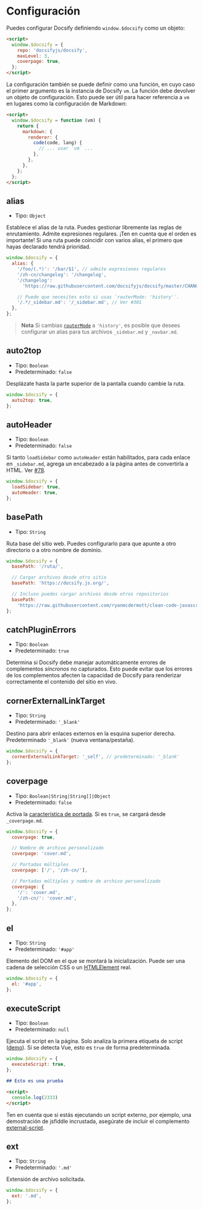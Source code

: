 # Configuración

Puedes configurar Docsify definiendo `window.$docsify` como un objeto:

```html
<script>
  window.$docsify = {
    repo: 'docsifyjs/docsify',
    maxLevel: 3,
    coverpage: true,
  };
</script>
```

La configuración también se puede definir como una función, en cuyo caso el primer argumento es la instancia de Docsify `vm`. La función debe devolver un objeto de configuración. Esto puede ser útil para hacer referencia a `vm` en lugares como la configuración de Markdown:

```html
<script>
  window.$docsify = function (vm) {
    return {
      markdown: {
        renderer: {
          code(code, lang) {
            // ... usar `vm` ...
          },
        },
      },
    };
  };
</script>
```

## alias

- Tipo: `Object`

Establece el alias de la ruta. Puedes gestionar libremente las reglas de enrutamiento. Admite expresiones regulares.
¡Ten en cuenta que el orden es importante! Si una ruta puede coincidir con varios alias, el primero que hayas declarado tendrá prioridad.

```js
window.$docsify = {
  alias: {
    '/foo/(.*)': '/bar/$1', // admite expresiones regulares
    '/zh-cn/changelog': '/changelog',
    '/changelog':
      'https://raw.githubusercontent.com/docsifyjs/docsify/master/CHANGELOG',

    // Puede que necesites esto si usas `routerMode: 'history'`.
    '/.*/_sidebar.md': '/_sidebar.md', // Ver #301
  },
};
```

> **Nota** Si cambias [`routerMode`](#routermode) a `'history'`, es posible que desees configurar un alias para tus archivos `_sidebar.md` y `_navbar.md`.

## auto2top

- Tipo: `Boolean`
- Predeterminado: `false`

Desplázate hasta la parte superior de la pantalla cuando cambie la ruta.

```js
window.$docsify = {
  auto2top: true,
};
```

## autoHeader

- Tipo: `Boolean`
- Predeterminado: `false`

Si tanto `loadSidebar` como `autoHeader` están habilitados, para cada enlace en `_sidebar.md`, agrega un encabezado a la página antes de convertirla a HTML. Ver [#78](https://github.com/docsifyjs/docsify/issues/78).

```js
window.$docsify = {
  loadSidebar: true,
  autoHeader: true,
};
```

## basePath

- Tipo: `String`

Ruta base del sitio web. Puedes configurarlo para que apunte a otro directorio o a otro nombre de dominio.

```js
window.$docsify = {
  basePath: '/ruta/',

  // Cargar archivos desde otro sitio
  basePath: 'https://docsify.js.org/',

  // Incluso puedes cargar archivos desde otros repositorios
  basePath:
    'https://raw.githubusercontent.com/ryanmcdermott/clean-code-javascript/master/',
};
```

## catchPluginErrors

- Tipo: `Boolean`
- Predeterminado: `true`

Determina si Docsify debe manejar automáticamente errores de complementos _síncronos_ no capturados. Esto puede evitar que los errores de los complementos afecten la capacidad de Docsify para renderizar correctamente el contenido del sitio en vivo.

## cornerExternalLinkTarget

- Tipo: `String`
- Predeterminado: `'_blank'`

Destino para abrir enlaces externos en la esquina superior derecha. Predeterminado `'_blank'` (nueva ventana/pestaña).

```js
window.$docsify = {
  cornerExternalLinkTarget: '_self', // predeterminado: '_blank'
};
```

## coverpage

- Tipo: `Boolean|String|String[]|Object`
- Predeterminado: `false`

Activa la [característica de portada](cover.md). Si es `true`, se cargará desde `_coverpage.md`.

```js
window.$docsify = {
  coverpage: true,

  // Nombre de archivo personalizado
  coverpage: 'cover.md',

  // Portadas múltiples
  coverpage: ['/', '/zh-cn/'],

  // Portadas múltiples y nombre de archivo personalizado
  coverpage: {
    '/': 'cover.md',
    '/zh-cn/': 'cover.md',
  },
};
```

## el

- Tipo: `String`
- Predeterminado: `'#app'`

Elemento del DOM en el que se montará la inicialización. Puede ser una cadena de selección CSS o un [HTMLElement](https://developer.mozilla.org/en-US/docs/Web/API/HTMLElement) real.

```js
window.$docsify = {
  el: '#app',
};
```

## executeScript

- Tipo: `Boolean`
- Predeterminado: `null`

Ejecuta el script en la página. Solo analiza la primera etiqueta de script ([demo](themes)). Si se detecta Vue, esto es `true` de forma predeterminada.

```js
window.$docsify = {
  executeScript: true,
};
```

```markdown
## Esto es una prueba

<script>
  console.log(2333)
</script>
```

Ten en cuenta que si estás ejecutando un script externo, por ejemplo, una demostración de jsfiddle incrustada, asegúrate de incluir el complemento [external-script](plugins.md?id=external-script).

## ext

- Tipo: `String`
- Predeterminado: `'.md'`

Extensión de archivo solicitada.

```js
window.$docsify = {
  ext: '.md',
};
```
